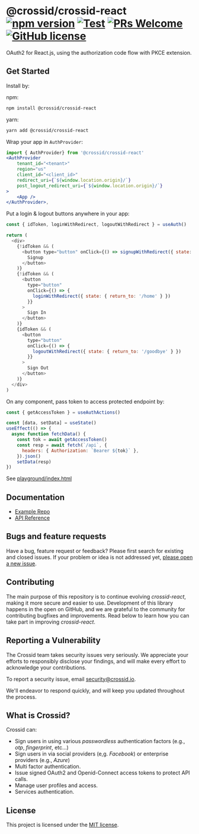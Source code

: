 # @crossid/crossid-react [![npm version](https://img.shields.io/npm/v/@crossid/crossid-react?style=flat)](https://www.npmjs.com/package/@crossid/crossid-react) [![Test](https://github.com/crossid/crossid-react/actions/workflows/test.yml/badge.svg)](https://github.com/crossid/crossid-react/actions/workflows/test.yml) [![PRs Welcome](https://img.shields.io/badge/PRs-welcome-brightgreen.svg)](https://reactjs.org/docs/how-to-contribute.html#your-first-pull-request) [![GitHub license](https://img.shields.io/badge/license-MIT-blue.svg)](https://github.com/crossid/crossid-react/blob/main/LICENSE)

OAuth2 for React.js, using the authorization code flow with PKCE extension.

## Get Started

Install by:

npm:

```sh
npm install @crossid/crossid-react
```

yarn:

```sh
yarn add @crossid/crossid-react
```

Wrap your app in `AuthProvider`:

```jsx
import { AuthProvider} from '@crossid/crossid-react'
<AuthProvider
    tenant_id="<tenant>"
    region="us"
    client_id="<client_id>"
    redirect_uri={`${window.location.origin}/`}
    post_logout_redirect_uri={`${window.location.origin}/`}
>
    <App />
</AuthProvider>,
```

Put a login & logout buttons anywhere in your app:

```js
const { idToken, loginWithRedirect, logoutWithRedirect } = useAuth()

return (
  <div>
    {!idToken && (
      <button type="button" onClick={() => signupWithRedirect({ state: { return_to: '/home' } })}>
        Signup
      </button>
    )}
    {!idToken && (
      <button
        type="button"
        onClick={() => {
          loginWithRedirect({ state: { return_to: '/home' } })
        }}
      >
        Sign In
      </button>
    )}
    {idToken && (
      <button
        type="button"
        onClick={() => {
          logoutWithRedirect({ state: { return_to: '/goodbye' } })
        }}
      >
        Sign Out
      </button>
    )}
  </div>
)
```

On any component, pass token to access protected endpoint by:

```js
const { getAccessToken } = useAuthActions()

const [data, setData] = useState()
useEffect(() => {
  async function fetchData() {
    const tok = await getAccessToken()
    const resp = await fetch(`/api`, {
      headers: { Authorization: `Bearer ${tok}` },
    }).json()
    setData(resp)
})
```

See [playground/index.html](./playground/index.html)

## Documentation

- [Example Repo](https://github.com/crossid/crossid-react-example)
- [API Reference](https://crossid.github.io/crossid-react/)

## Bugs and feature requests

Have a bug, feature request or feedback? Please first search for existing and closed issues. If your problem or idea is not addressed yet, [please open a new issue](https://github.com/crossid/crossid-react/issues/new).

## Contributing

The main purpose of this repository is to continue evolving _crossid-react_, making it more secure and easier to use. Development of this library happens in the open on GitHub, and we are grateful to the community for contributing bugfixes and improvements. Read below to learn how you can take part in improving _crossid-react_.

## Reporting a Vulnerability

The Crossid team takes security issues very seriously. We appreciate your efforts to responsibly disclose your findings, and will make every effort to acknowledge your contributions.

To report a security issue, email [security@crossid.io](mailto:security@crossid.io).

We'll endeavor to respond quickly, and will keep you updated throughout the process.

## What is Crossid?

Crossid can:

- Sign users in using various _passwordless_ authentication factors (e.g., _otp_, _fingerprint_, etc...)
- Sign users in via social providers (e,g. _Facebook_) or enterprise providers (e.g., _Azure_)
- Multi factor authentication.
- Issue signed OAuth2 and Openid-Connect access tokens to protect API calls.
- Manage user profiles and access.
- Services authentication.

## License

This project is licensed under the [MIT license](./LICENSE).
